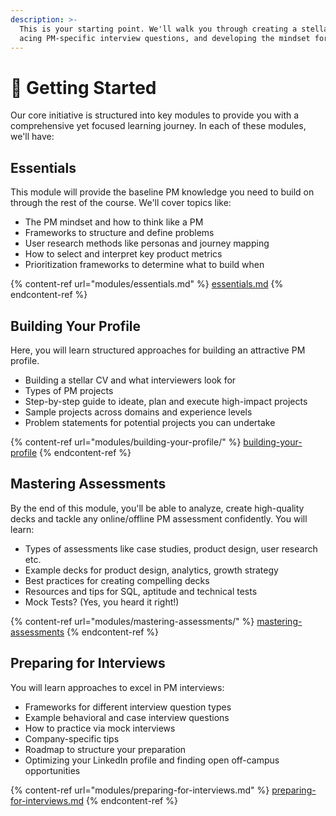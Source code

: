 ```yaml
---
description: >-
  This is your starting point. We'll walk you through creating a stellar resume,
  acing PM-specific interview questions, and developing the mindset for success.
---
```


# 🚀 Getting Started

Our core initiative is structured into key modules to provide you with a comprehensive yet focused learning journey. In each of these modules, we'll have:

## Essentials

This module will provide the baseline PM knowledge you need to build on through the rest of the course.  We'll cover topics like:

* The PM mindset and how to think like a PM
* Frameworks to structure and define problems
* User research methods like personas and journey mapping
* How to select and interpret key product metrics
* Prioritization frameworks to determine what to build when

{% content-ref url="modules/essentials.md" %}
[essentials.md](modules/essentials.md)
{% endcontent-ref %}

## Building Your Profile

Here, you will learn structured approaches for building an attractive PM profile.

* Building a stellar CV and what interviewers look for
* Types of PM projects
* Step-by-step guide to ideate, plan and execute high-impact projects
* Sample projects across domains and experience levels
* Problem statements for potential projects you can undertake

{% content-ref url="modules/building-your-profile/" %}
[building-your-profile](modules/building-your-profile/)
{% endcontent-ref %}

## Mastering Assessments

By the end of this module, you'll be able to analyze, create high-quality decks and tackle any online/offline PM assessment confidently. You will learn:

* Types of assessments like case studies, product design, user research etc.
* Example decks for product design, analytics, growth strategy
* Best practices for creating compelling decks
* Resources and tips for SQL, aptitude and technical tests
* Mock Tests? (Yes, you heard it right!)

{% content-ref url="modules/mastering-assessments/" %}
[mastering-assessments](modules/mastering-assessments/)
{% endcontent-ref %}

## Preparing for Interviews

You will learn approaches to excel in PM interviews:

* Frameworks for different interview question types
* Example behavioral and case interview questions
* How to practice via mock interviews
* Company-specific tips
* Roadmap to structure your preparation
* Optimizing your LinkedIn profile and finding open off-campus opportunities

{% content-ref url="modules/preparing-for-interviews.md" %}
[preparing-for-interviews.md](modules/preparing-for-interviews.md)
{% endcontent-ref %}
